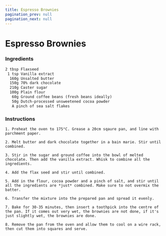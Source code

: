 ```yaml
---
title: Espresso Brownies
pagination_prev: null
pagination_next: null
---
```


# Espresso Brownies

### Ingredients

```markdown
2 tbsp Flaxseed
 1 tsp Vanilla extract
  160g Unsalted butter
  150g 70% dark chocolate
  210g Caster sugar
  100g Plain flour
   60g Ground coffee beans (fresh beans ideally)
   50g Dutch-processed unsweetened cocoa powder
   A pinch of sea salt flakes
```

### Instructions

`1. Preheat the oven to 175°C. Grease a 20cm sqaure pan, and line with parchment paper.`

`2. Melt butter and dark chocolate together in a bain marie. Stir until combined.`

`3. Stir in the sugar and ground coffee into the bowl of melted chocolate. Then add the vanilla extract. Whisk to combine all the ingredients.`

`4. Add the flax seed and stir until combined.`
   
`5. Add in the flour, cocoa powder and a pinch of salt, and stir until all the ingredients are *just* combined. Make sure to not overmix the batter.`

`6. Transfer the mixture into the prepared pan and spread it evenly.`
   
`7. Bake for 30-35 minutes, then insert a toothpick into the centre of the pan. If it comes out very wet, the brownies are not done, if it's just slightly wet, the brownies are done.`

`8. Remove the pan from the oven and allow them to cool on a wire rack, then cut them into squares and serve.`

